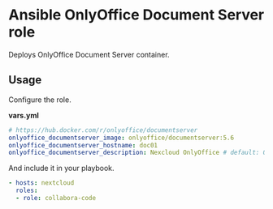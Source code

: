 # Ansible OnlyOffice Document Server role

Deploys OnlyOffice Document Server container.

## Usage

Configure the role.

**vars.yml**

```yml
# https://hub.docker.com/r/onlyoffice/documentserver
onlyoffice_documentserver_image: onlyoffice/documentserver:5.6
onlyoffice_documentserver_hostname: doc01
onlyoffice_documentserver_description: Nexcloud OnlyOffice # default: OnlyOffice Document Server
```

And include it in your playbook.

```yml
- hosts: nextcloud
  roles:
  - role: collabora-code
```
